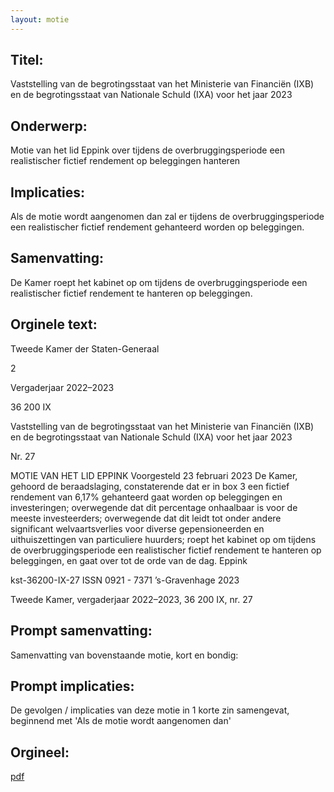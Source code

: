```yaml
---
layout: motie
---
```

## Titel:
Vaststelling van de begrotingsstaat van het Ministerie van Financiën (IXB) en de begrotingsstaat van Nationale Schuld (IXA) voor het jaar 2023
## Onderwerp:
Motie van het lid Eppink over tijdens de overbruggingsperiode een realistischer fictief rendement op beleggingen hanteren
## Implicaties:

Als de motie wordt aangenomen dan zal er tijdens de overbruggingsperiode een realistischer fictief rendement gehanteerd worden op beleggingen.
## Samenvatting:

De Kamer roept het kabinet op om tijdens de overbruggingsperiode een realistischer fictief rendement te hanteren op beleggingen.
## Orginele text:


Tweede Kamer der Staten-Generaal

2

Vergaderjaar 2022–2023

36 200 IX

Vaststelling van de begrotingsstaat van het
Ministerie van Financiën (IXB) en de
begrotingsstaat van Nationale Schuld (IXA) voor
het jaar 2023

Nr. 27

MOTIE VAN HET LID EPPINK
Voorgesteld 23 februari 2023
De Kamer,
gehoord de beraadslaging,
constaterende dat er in box 3 een fictief rendement van 6,17% gehanteerd
gaat worden op beleggingen en investeringen;
overwegende dat dit percentage onhaalbaar is voor de meeste
investeerders;
overwegende dat dit leidt tot onder andere significant welvaartsverlies
voor diverse gepensioneerden en uithuiszettingen van particuliere
huurders;
roept het kabinet op om tijdens de overbruggingsperiode een realistischer
fictief rendement te hanteren op beleggingen,
en gaat over tot de orde van de dag.
Eppink

kst-36200-IX-27
ISSN 0921 - 7371
’s-Gravenhage 2023

Tweede Kamer, vergaderjaar 2022–2023, 36 200 IX, nr. 27


## Prompt samenvatting:
Samenvatting van bovenstaande motie, kort en bondig:


## Prompt implicaties:
De gevolgen / implicaties van deze motie in 1 korte zin samengevat, beginnend met 'Als de motie wordt aangenomen dan' 

## Orgineel:
[pdf](https://gegevensmagazijn.tweedekamer.nl/OData/v4/2.0/Document(c17349e7-7f49-4faa-886d-880e817c327e)/resource)
